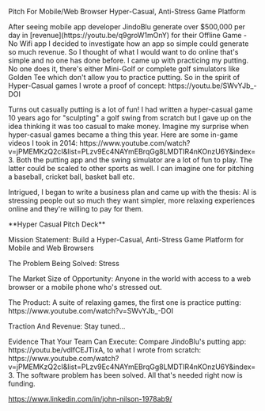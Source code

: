 <p> Pitch For Mobile/Web Browser Hyper-Casual, Anti-Stress Game Platform</p>

<p>After seeing mobile app developer JindoBlu generate over $500,000 per day in [revenue](https://youtu.be/q9groW1mOnY) for their Offline Game - No Wifi app I decided to investigate how an app so simple could generate so much revenue. So I thought of what I would want to do online that's simple and no one has done before. I came up with practicing my putting. No one does it, there's either Mini-Golf or complete golf simulators like Golden Tee which don't allow you to practice putting. So in the spirit of Hyper-Casual games I wrote a proof of concept: https://youtu.be/SWvYJb_-DOI</p>  

<p>Turns out casually putting is a lot of fun! I had written a hyper-casual game 10 years ago for "sculpting" a golf swing from scratch but I gave up on the idea thinking it was too casual to make money. Imagine my surprise when hyper-casual games became a thing this year. Here are some in-game videos I took in 2014: https://www.youtube.com/watch?v=jPMEMKzQ2cI&list=PLzv9Ec4NAYmEBrqGg8LMDTIR4nKOnzU6Y&index=3. Both the putting app and the swing simulator are a lot of fun to play. The latter could be scaled to other sports as well. I can imagine one for pitching a baseball, cricket ball, basket ball etc.</p>  

<p>Intrigued, I began to write a business plan and came up with the thesis: AI is stressing people out so much they want simpler, more relaxing experiences online and they're willing to pay for them.</p>  

<p>**Hyper Casual Pitch Deck**</p>  

<p>Mission Statement: Build a Hyper-Casual, Anti-Stress Game Platform for Mobile and Web Browsers</p>  
<p>The Problem Being Solved: Stress</p>  
<p>The Market Size of Opportunity: Anyone in the world with access to a web browser or a mobile phone who's stressed out.</p>  
<p>The Product: A suite of relaxing games, the first one is practice putting: https://www.youtube.com/watch?v=SWvYJb_-DOI</p>  
<p>Traction And Revenue: Stay tuned...</p>  
<p>Evidence That Your Team Can Execute: Compare JindoBlu's putting app: https://youtu.be/vdlfCEJTixA, to what I wrote from scratch: https://www.youtube.com/watch?v=jPMEMKzQ2cI&list=PLzv9Ec4NAYmEBrqGg8LMDTIR4nKOnzU6Y&index=3. The software problem has been solved. All that's needed right now is funding.</p>  


https://www.linkedin.com/in/john-nilson-1978ab9/
 
